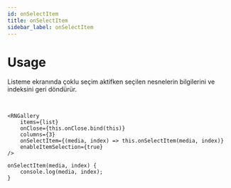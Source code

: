 ```yaml
---
id: onSelectItem
title: onSelectItem
sidebar_label: onSelectItem
---
```


# Usage
Listeme ekranında çoklu seçim aktifken seçilen nesnelerin bilgilerini ve indeksini geri döndürür.

<br/>

```
<RNGallery
	items={list}
	onClose={this.onClose.bind(this)}
	columns={3}
	onSelectItem={(media, index) => this.onSelectItem(media, index)}
	enableItemSelection={true}
/>

onSelectItem(media, index) {
	console.log(media, index);
}
```
